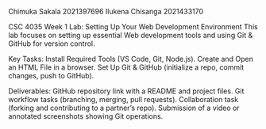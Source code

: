 Chimuka Sakala 2021397696
Ilukena Chisanga 2021433170

CSC 4035 Week 1 Lab: Setting Up Your Web Development Environment
This lab focuses on setting up essential Web development tools and using Git & GitHub for version control.

Key Tasks:
Install Required Tools (VS Code, Git, Node.js).
Create and Open an HTML File in a browser.
Set Up Git & GitHub (initialize a repo, commit changes, push to GitHub).

Deliverables:
GitHub repository link with a README and project files.
Git workflow tasks (branching, merging, pull requests).
Collaboration task (forking and contributing to a partner’s repo).
Submission of a video or annotated screenshots showing Git operations.
